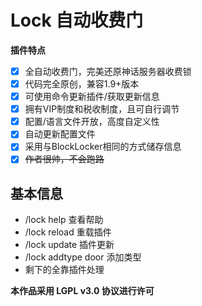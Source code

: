 # Lock 自动收费门

**插件特点**

- [x] 全自动收费门，完美还原神话服务器收费锁
- [x] 代码完全原创，兼容1.9+版本
- [x] 可使用命令更新插件/获取更新信息
- [x] 拥有VIP制度和税收制度，且可自行调节
- [x] 配置/语言文件开放，高度自定义性
- [x] 自动更新配置文件
- [x] 采用与BlockLocker相同的方式储存信息
- [x] ~~作者很帅，不会跑路~~

## 基本信息
* /lock help 查看帮助
* /lock reload 重载插件
* /lock update 插件更新
* /lock addtype door 添加类型
* 剩下的全靠插件处理

 



**本作品采用 LGPL v3.0 协议进行许可**

